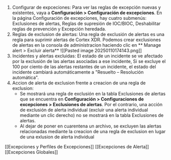 1. Configurar de expceciones: Para ver las reglas de excepción nuevas y existentes, vaya a **Configuración > Configuración de excepciones**. En la página Configuración de excepciones, hay cuatro submenús: Exclusiones de alertas, Reglas de supresión de IOC/BIOC, Deshabilitar reglas de prevención y Excepción heredada.
2. Reglas de exclusion de alertas: Una regla de exclusión de alertas es una regla para suprimir alertas de Cortex XDR.
   Podemos crear exclusiones de alertas en la consola de administracion haciendo clic en ** Manage alert > Excluir alerta**
   ![[Pasted image 20250110174143.png]]
3. Incidentes y alertas excluidas: El estado de un incidente se ve afectado por la exclusión de las alertas asociadas a ese incidente, Si se excluye el 100 por ciento de las alertas restantes de un incidente, el estado del incidente cambiará automáticamente a "Resuelto – Resolución automática".
4. Accion de alerta de exclusion frente a creacion de una regla de exclusion: 
   - Se mostrará una regla de exclusión en la tabla Exclusiones de alertas que se encuentra en **Configuración > Configuraciones de excepciones > Exclusiones de alertas**. Por el contrario, una acción de exclusión de alerta individual (excluir una alerta individual mediante un clic derecho) no se mostrará en la tabla Exclusiones de alertas.
   - Al dejar de poner en cuarentena un archivo, se excluyen las alertas relacionadas mediante la creacion de una regla de exclusion en lugar de una exlusion de alerta individual

[[Excepciones y Perfiles de Excepciones]]
[[Excepciones de Alerta]]
[[Excepciones Globales]]
